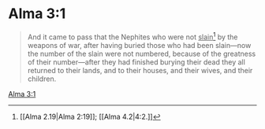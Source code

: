 # Alma 3:1

> And it came to pass that the Nephites who were not <u>slain</u>[^a] by the weapons of war, after having buried those who had been slain—now the number of the slain were not numbered, because of the greatness of their number—after they had finished burying their dead they all returned to their lands, and to their houses, and their wives, and their children.

[Alma 3:1](https://www.churchofjesuschrist.org/study/scriptures/bofm/alma/3?lang=eng&id=p1#p1)


[^a]: [[Alma 2.19|Alma 2:19]]; [[Alma 4.2|4:2.]]
